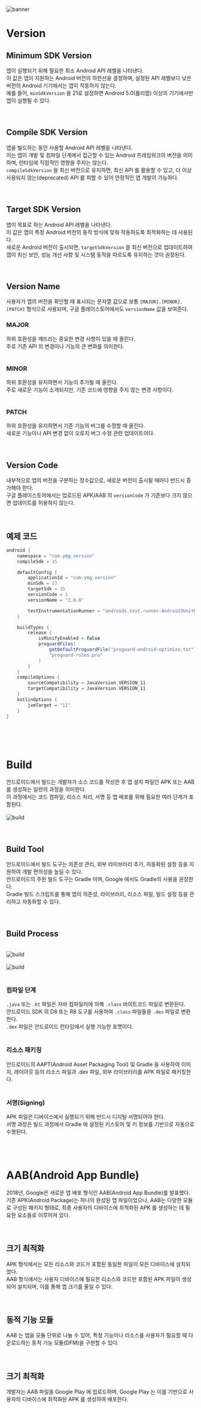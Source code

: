 ![banner](./android.png)
# Version
## Minimum SDK Version
앱이 실행되기 위해 필요한 최소 Android API 레벨을 나타낸다.<br/>
이 값은 앱이 지원하는 Android 버전의 하한선을 결정하며, 설정된 API 레벨보다 낮은 버전의 Android 기기에서는 앱이 작동하지 않는다.<br/>
예를 들어, `minSdkVersion` 을 21로 설정하면 Android 5.0(롤리팝) 이상의 기기에서만 앱이 실행될 수 있다.<br/>
<br/>
<br/>

## Compile SDK Version
앱을 빌드하는 동안 사용할 Android API 레벨을 나타낸다.<br/>
이는 앱이 개발 및 컴파일 단계에서 접근할 수 있는 Android 프레임워크의 버전을 의미하며, 런타임에 직접적인 영향을 주지는 않는다.<br/>
`compileSdkVersion` 을 최신 버전으로 유지하면, 최신 API 를 활용할 수 있고, 더 이상 사용되지 않는(deprecated) API 를 피할 수 있어 안정적인 앱 개발이 가능하다.<br/>
<br/>
<br/>

## Target SDK Version
앱이 목표로 하는 Android API 레벨을 나타낸다.<br/>
이 값은 앱이 특정 Android 버전의 동작 방식에 맞춰 작동하도록 최적화하는 데 사용된다.<br/>
새로운 Android 버전이 출시되면, `targetSdkVersion` 을 최신 버전으로 업데이트하여 앱이 최신 보안, 성능 개선 사항 및 시스템 동작을 따르도록 유지하는 것이 권장된다.<br/>
<br/>
<br/>

## Version Name
사용자가 앱의 버전을 확인할 때 표시되는 문자열 값으로 보통 `[MAJOR].[MINOR].[PATCH]` 형식으로 사용되며, 구글 플레이스토어에서도 `versionName` 값을 보여준다.
<br/>

### MAJOR
하위 호환성을 깨뜨리는 중요한 변경 사항이 있을 때 올린다.<br/>
주로 기존 API 의 변경이나 기능의 큰 변화를 의미한다.<br/>
<br/>

### MINOR
하위 호환성을 유지하면서 기능이 추가될 때 올린다.<br/>
주로 새로운 기능이 소개되지만, 기존 코드에 영향을 주지 않는 변경 사항이다.<br/>
<br/>

### PATCH
하위 호환성을 유지하면서 기존 기능의 버그를 수정할 때 올린다.<br/>
새로운 기능이나 API 변경 없이 오로지 버그 수정 관련 업데이트이다.<br/>
<br/>
<br/>

## Version Code
내부적으로 앱의 버전을 구분하는 정수값으로, 새로운 버전이 출시될 때마다 반드시 증가해야 한다.<br/>
구글 플레이스토어에서는 업로드된 APK/AAB 의 `versionCode` 가 기존보다 크지 않으면 업데이트를 허용하지 않는다.<br/>
<br/>
<br/>

## 예제 코드
```groovy
android {
    namespace = "com.ymg.version"
    compileSdk = 35

    defaultConfig {
        applicationId = "com.ymg.version"
        minSdk = 23
        targetSdk = 35
        versionCode = 1
        versionName = "1.0.0"

        testInstrumentationRunner = "androidx.test.runner.AndroidJUnitRunner"
    }

    buildTypes {
        release {
            isMinifyEnabled = false
            proguardFiles(
                getDefaultProguardFile("proguard-android-optimize.txt"),
                "proguard-rules.pro"
            )
        }
    }
    compileOptions {
        sourceCompatibility = JavaVersion.VERSION_11
        targetCompatibility = JavaVersion.VERSION_11
    }
    kotlinOptions {
        jvmTarget = "11"
    }
}
```
<br/>
<br/>
<br/>



# Build
안드로이드에서 빌드는 개발자가 소스 코드를 작성한 후 앱 설치 파일인 APK 또는 AAB 를 생성하는 일련의 과정을 의미한다.<br/>
이 과정에서는 코드 컴파일, 리소스 처리, 서명 등 앱 배포를 위해 필요한 여러 단계가 포함된다.<br/>
<br/>![build](./build.png)<br/>
<br/>
<br/>

## Build Tool
안드로이드에서 빌드 도구는 의존성 관리, 외부 라이브러리 추가, 자동화된 설정 등을 지원하여 개발 편의성을 높일 수 있다.<br/>
안드로이드의 주된 빌드 도구는 Gradle 이며, Google 에서도 Gradle의 사용을 권장한다.<br/>
Gradle 빌드 스크립트를 통해 앱의 의존성, 라이브러리, 리소스 파일, 빌드 설정 등을 관리하고 자동화할 수 있다.<br/>
<br/>
<br/>

## Build Process
<br/>![build](./build-process-01.png)<br/>
<br/>![build](./build-process-02.png)<br/>
<br/>

### 컴파일 단계 
`.java` 또는 `.kt` 파일은 자바 컴파일러에 의해 `.class` 바이트코드 파일로 변환된다.<br/>
안드로이드 SDK 의 D8 또는 R8 도구를 사용하여 `.class` 파일들을 `.dex` 파일로 변환한다.<br/>
`.dex` 파일은 안드로이드 런타임에서 실행 가능한 포맷이다.<br/>
<br/>

### 리소스 패키징
안드로이드의 AAPT(Android Asset Packaging Tool) 및 Gradle 을 사용하여 이미지, 레이아웃 등의 리소스 파일과 .dex 파일, 외부 라이브러리를 APK 파일로 패키징한다.<br/>
<br/>

### 서명(Signing)
APK 파일은 디바이스에서 실행되기 위해 반드시 디지털 서명되어야 한다.<br/>
서명 과정은 빌드 과정에서 Gradle 에 설정된 키스토어 및 키 정보를 기반으로 자동으로 수행된다.<br/>
<br/>
<br/>
<br/>



# AAB(Android App Bundle)
2018년, Google은 새로운 앱 배포 형식인 AAB(Android App Bundle)를 발표했다.<br/>
기존 APK(Android Package)는 하나의 완성된 앱 파일이었으나, AAB는 다양한 모듈로 구성된 패키지 형태로, 최종 사용자의 디바이스에 최적화된 APK 를 생성하는 데 필요한 요소들로 이루어져 있다.<br/>
<br/>
<br/>

## 크기 최적화
APK 형식에서는 모든 리소스와 코드가 포함된 동일한 파일이 모든 디바이스에 설치되었다.<br/>
AAB 형식에서는 사용자 디바이스에 필요한 리소스와 코드만 포함된 APK 파일이 생성되어 설치되며, 이를 통해 앱 크기를 줄일 수 있다.<br/>
<br/>
<br/>

## 동적 기능 모듈
AAB 는 앱을 모듈 단위로 나눌 수 있어, 특정 기능이나 리소스를 사용자가 필요할 때 다운로드하는 동적 기능 모듈(DFM)을 구현할 수 있다.<br/>
<br/>
<br/>

## 크기 최적화
개발자는 AAB 파일을 Google Play 에 업로드하며, Google Play 는 이를 기반으로 사용자의 디바이스에 최적화된 APK 를 생성하여 배포한다.<br/>
<br/>
<br/>